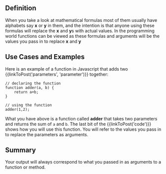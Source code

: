 ## Definition

When you take a look at mathematical formulas most of them usually have alphabets say **x** or **y** in them, and the intention is that anyone using these formulas will replace the **x** and **y**s with actual values. In the programming world functions can be viewed as these formulas and arguments will be the values you pass in to replace **x** and **y**


## Use Cases and Examples

Here is an example of a function in Javascript that adds two {{linkToPost('parameters', 'parameter')}} together:

```
// declaring the function
function adder(a, b) {
    return a+b;
}

// using the function
adder(1,2);
```

What you have above is a function called **adder** that takes two parameters and returns the sum of `a` and `b`. The last bit of the {{linkToPost('code')}} shows how you will use this function. 
You will refer to the values you pass in to replace the parameters as arguments.

## Summary

Your output will always correspond to what you passed in as arguments to a function or method.